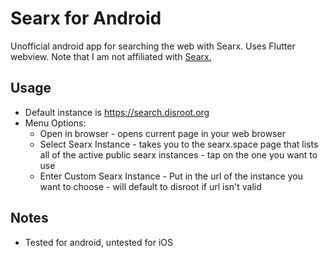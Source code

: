 # Searx for Android

Unofficial android app for searching the web with Searx. Uses Flutter webview. Note that I am not affiliated with [Searx.](https://github.com/searx/searx)

## Usage

* Default instance is https://search.disroot.org
* Menu Options:
  * Open in browser - opens current page in your web browser
  * Select Searx Instance - takes you to the searx.space page that lists all of the active public searx instances - tap on the one you want to use
  * Enter Custom Searx Instance - Put in the url of the instance you want to choose - will default to disroot if url isn't valid

## Notes

* Tested for android, untested for iOS